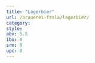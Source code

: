```yaml
---
title: "Lagerbier"
url: /brauerei-fssla/lagerbier/
category: 
style: 
abv: 5.5
ibu: 0
srm: 0
upc: 0
---
```


